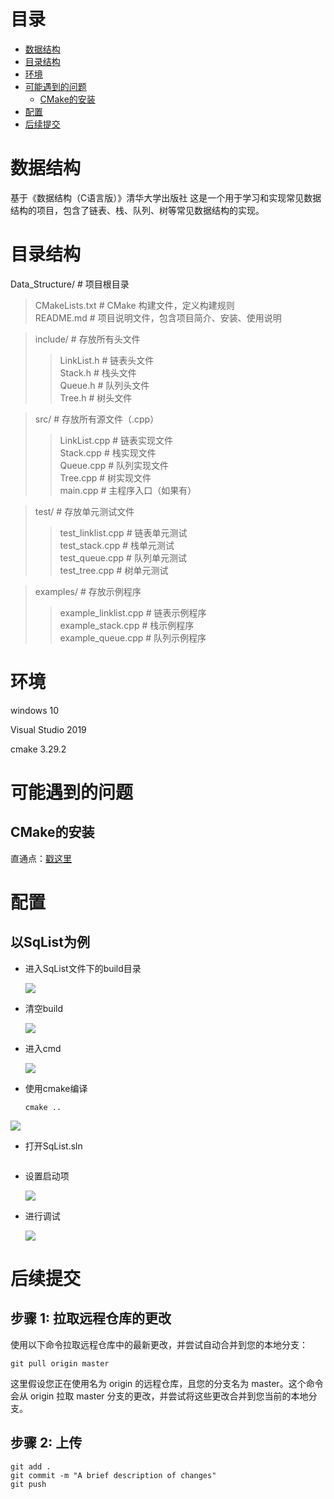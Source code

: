# 目录
- [数据结构](#数据结构)
- [目录结构](#目录结构)
- [环境](#环境)
- [可能遇到的问题](#可能遇到的问题)
  - [CMake的安装](#CMake的安装)
- [配置](#配置)
- [后续提交](#后续提交)

# 数据结构

基于《数据结构（C语言版）》清华大学出版社
这是一个用于学习和实现常见数据结构的项目，包含了链表、栈、队列、树等常见数据结构的实现。



# 目录结构
Data_Structure/ # 项目根目录   
> CMakeLists.txt # CMake 构建文件，定义构建规则  
> README.md # 项目说明文件，包含项目简介、安装、使用说明  

> include/ # 存放所有头文件  
>> LinkList.h # 链表头文件  
>> Stack.h # 栈头文件  
>> Queue.h # 队列头文件  
>> Tree.h # 树头文件  

> src/ # 存放所有源文件（.cpp）  
>> LinkList.cpp # 链表实现文件  
>> Stack.cpp # 栈实现文件  
>> Queue.cpp # 队列实现文件  
>> Tree.cpp # 树实现文件  
>> main.cpp # 主程序入口（如果有）  

> test/ # 存放单元测试文件  
>> test_linklist.cpp # 链表单元测试  
>> test_stack.cpp # 栈单元测试  
>> test_queue.cpp # 队列单元测试  
>> test_tree.cpp # 树单元测试  

> examples/ # 存放示例程序  
>> example_linklist.cpp # 链表示例程序  
>> example_stack.cpp # 栈示例程序  
>> example_queue.cpp # 队列示例程序  


# 环境

windows 10

Visual Studio 2019

cmake  3.29.2

# 可能遇到的问题

## CMake的安装

直通点：[戳这里](https://blog.csdn.net/sanqima/article/details/132634898?ops_request_misc=&request_id=&biz_id=102&utm_term=cmake%20windows&utm_medium=distribute.pc_search_result.none-task-blog-2~all~sobaiduweb~default-0-132634898.142^v100^pc_search_result_base7&spm=1018.2226.3001.4187)

# 配置

## 以SqList为例

- 进入SqList文件下的build目录

   ![](https://github.com/369qwer/Data_Structure/blob/master/Sample%20Photos/%E5%B1%8F%E5%B9%95%E6%88%AA%E5%9B%BE%202024-04-19%20130505.png)
- 清空build

   ![](https://github.com/369qwer/Data_Structure/blob/master/Sample%20Photos/%E5%B1%8F%E5%B9%95%E6%88%AA%E5%9B%BE%202024-04-19%20130543.png)
- 进入cmd

   ![](https://github.com/369qwer/Data_Structure/blob/master/Sample%20Photos/%E5%B1%8F%E5%B9%95%E6%88%AA%E5%9B%BE%202024-04-19%20130554.png)

- 使用cmake编译
  
  ```
  cmake ..
  ```
 ![](https://github.com/369qwer/Data_Structure/blob/master/Sample%20Photos/%E5%B1%8F%E5%B9%95%E6%88%AA%E5%9B%BE%202024-04-19%20131646.png)
  
- 打开SqList.sln

   ![]()
- 设置启动项

   ![](https://github.com/369qwer/Data_Structure/blob/master/Sample%20Photos/%E5%B1%8F%E5%B9%95%E6%88%AA%E5%9B%BE%202024-04-19%20131738.png)
- 进行调试

   ![](https://github.com/369qwer/Data_Structure/blob/master/Sample%20Photos/%E5%B1%8F%E5%B9%95%E6%88%AA%E5%9B%BE%202024-04-19%20131819.png)
  

# 后续提交


## 步骤 1: 拉取远程仓库的更改

使用以下命令拉取远程仓库中的最新更改，并尝试自动合并到您的本地分支：
```
git pull origin master
```
这里假设您正在使用名为 origin 的远程仓库，且您的分支名为 master。这个命令会从 origin 拉取 master 分支的更改，并尝试将这些更改合并到您当前的本地分支。

## 步骤 2: 上传

```
git add .
git commit -m "A brief description of changes"
git push
```



